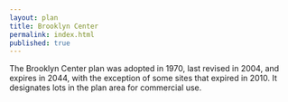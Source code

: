 ```yaml
---
layout: plan
title: Brooklyn Center
permalink: index.html
published: true
---
```


The Brooklyn Center plan was adopted in 1970, last revised in 2004, and expires in 2044, with the exception of some sites that expired in 2010. It designates lots in the plan area for commercial use.